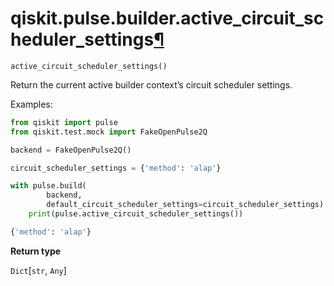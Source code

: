 # qiskit.pulse.builder.active\_circuit\_scheduler\_settings[¶](#qiskit-pulse-builder-active-circuit-scheduler-settings "Permalink to this headline")

<span id="undefined" />

`active_circuit_scheduler_settings()`

Return the current active builder context’s circuit scheduler settings.

Examples:

```python
from qiskit import pulse
from qiskit.test.mock import FakeOpenPulse2Q

backend = FakeOpenPulse2Q()

circuit_scheduler_settings = {'method': 'alap'}

with pulse.build(
        backend,
        default_circuit_scheduler_settings=circuit_scheduler_settings):
    print(pulse.active_circuit_scheduler_settings())
```

```python
{'method': 'alap'}
```

**Return type**

`Dict`\[`str`, `Any`]
